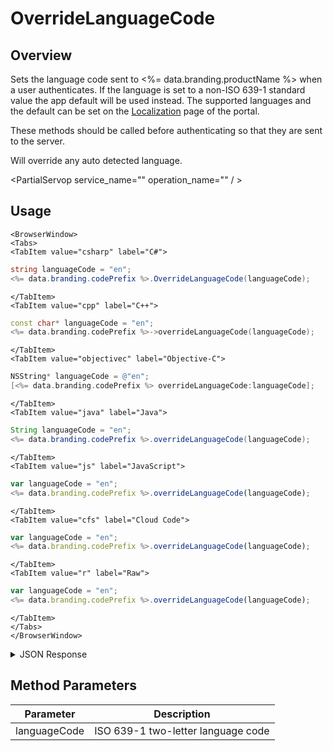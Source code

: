 # OverrideLanguageCode
## Overview
Sets the language code sent to <%= data.branding.productName %> when a user authenticates. If the language is set to a non-ISO 639-1 standard value the app default will be used instead.  The supported languages and the default can be set on the [Localization](https://portal.braincloudservers.com/admin/dashboard#/development/core-settings-localization) page of the portal.

These methods should be called before authenticating so that they are sent to the server.

Will override any auto detected language.

<PartialServop service_name="" operation_name="" / >

## Usage

```mdx-code-block
<BrowserWindow>
<Tabs>
<TabItem value="csharp" label="C#">
```

```csharp
string languageCode = "en";
<%= data.branding.codePrefix %>.OverrideLanguageCode(languageCode);
```

```mdx-code-block
</TabItem>
<TabItem value="cpp" label="C++">
```

```cpp
const char* languageCode = "en";
<%= data.branding.codePrefix %>->overrideLanguageCode(languageCode);
```

```mdx-code-block
</TabItem>
<TabItem value="objectivec" label="Objective-C">
```

```objectivec
NSString* languageCode = @"en";
[<%= data.branding.codePrefix %> overrideLanguageCode:languageCode];
```

```mdx-code-block
</TabItem>
<TabItem value="java" label="Java">
```

```java
String languageCode = "en";
<%= data.branding.codePrefix %>.overrideLanguageCode(languageCode);
```

```mdx-code-block
</TabItem>
<TabItem value="js" label="JavaScript">
```

```javascript
var languageCode = "en";
<%= data.branding.codePrefix %>.overrideLanguageCode(languageCode);
```

```mdx-code-block
</TabItem>
<TabItem value="cfs" label="Cloud Code">
```

```javascript
var languageCode = "en";
<%= data.branding.codePrefix %>.overrideLanguageCode(languageCode);
```

```mdx-code-block
</TabItem>
<TabItem value="r" label="Raw">
```

```javascript
var languageCode = "en";
<%= data.branding.codePrefix %>.overrideLanguageCode(languageCode);
```

```mdx-code-block
</TabItem>
</Tabs>
</BrowserWindow>
```

<details>
<summary>JSON Response</summary>


</details>

## Method Parameters
Parameter | Description
--------- | -----------
languageCode | ISO 639-1 two-letter language code


